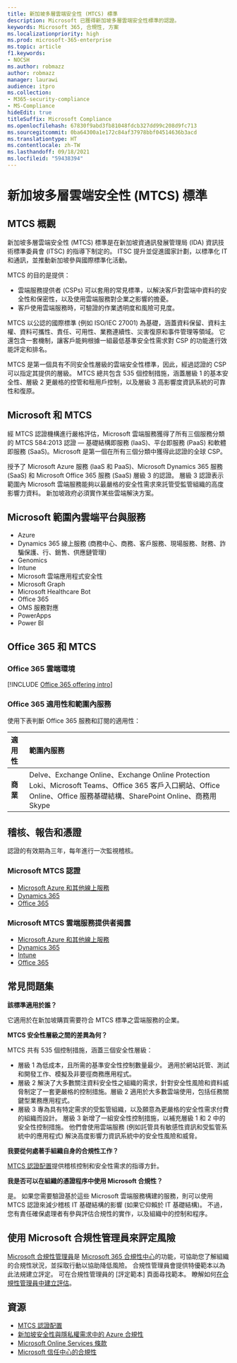 ```yaml
---
title: 新加坡多層雲端安全性 (MTCS) 標準
description: Microsoft 已獲得新加坡多層雲端安全性標準的認證。
keywords: Microsoft 365, 合規性, 方案
ms.localizationpriority: high
ms.prod: microsoft-365-enterprise
ms.topic: article
f1.keywords:
- NOCSH
ms.author: robmazz
author: robmazz
manager: laurawi
audience: itpro
ms.collection:
- M365-security-compliance
- MS-Compliance
hideEdit: true
titleSuffix: Microsoft Compliance
ms.openlocfilehash: 67830f9abd3fb81048fdcb327dd99c208d9fc713
ms.sourcegitcommit: 0ba64300a1e172c84af37978bbf04514636b3acd
ms.translationtype: HT
ms.contentlocale: zh-TW
ms.lasthandoff: 09/18/2021
ms.locfileid: "59438394"
---
```

# <a name="multi-tier-cloud-security-mtcs-standard-for-singapore"></a>新加坡多層雲端安全性 (MTCS) 標準

## <a name="mtcs-overview"></a>MTCS 概觀

新加坡多層雲端安全性 (MTCS) 標準是在新加坡資通訊發展管理局 (IDA) 資訊技術標準委員會 (ITSC) 的指導下制定的。 ITSC 提升並促進國家計劃，以標準化 IT 和通訊，並推動新加坡參與國際標準化活動。

MTCS 的目的是提供：

- 雲端服務提供者 (CSPs) 可以套用的常見標準，以解決客戶對雲端中資料的安全性和保密性，以及使用雲端服務對企業之影響的擔憂。
- 客戶使用雲端服務時，可驗證的作業透明度和風險可見度。

MTCS 以公認的國際標準 (例如 ISO/IEC 27001) 為基礎，涵蓋資料保留、資料主權、資料可攜性、責任、可用性、業務連續性、災害復原和事件管理等領域。 它還包含一套機制，讓客戶能夠根據一組最低基準安全性需求對 CSP 的功能進行效能評定和排名。

MTCS 是第一個具有不同安全性層級的雲端安全性標準，因此，經過認證的 CSP 可以指定其提供的層級。 MTCS 總共包含 535 個控制措施，涵蓋層級 1 的基本安全性、層級 2 更嚴格的控管和租用戶控制，以及層級 3 高影響度資訊系統的可靠性和復原。

## <a name="microsoft-and-mtcs"></a>Microsoft 和 MTCS

經 MTCS 認證機構進行嚴格評估，Microsoft 雲端服務獲得了所有三個服務分類的 MTCS 584:2013 認證 — 基礎結構即服務 (IaaS)、平台即服務 (PaaS) 和軟體即服務 (SaaS)。Microsoft 是第一個在所有三個分類中獲得此認證的全球 CSP。

授予了 Microsoft Azure 服務 (IaaS 和 PaaS)、Microsoft Dynamics 365 服務 (SaaS) 和 Microsoft Office 365 服務 (SaaS) 層級 3 的認證。 層級 3 認證表示範圍內 Microsoft 雲端服務能夠以最嚴格的安全性需求來託管受監管組織的高度影響力資料。 新加坡政府必須實作某些雲端解決方案。

## <a name="microsoft-in-scope-cloud-platforms--services"></a>Microsoft 範圍內雲端平台與服務

- Azure
- Dynamics 365 線上服務 (商務中心、商務、客戶服務、現場服務、財務、詐騙保護、行、銷售、供應鏈管理)
- Genomics
- Intune
- Microsoft 雲端應用程式安全性
- Microsoft Graph
- Microsoft Healthcare Bot
- Office 365
- OMS 服務對應
- PowerApps
- Power BI

## <a name="office-365-and-mtcs"></a>Office 365 和 MTCS

### <a name="office-365-cloud-environments"></a>Office 365 雲端環境

[!INCLUDE [Office 365 offering intro](../includes/o365-offering-introduction.md)]

### <a name="office-365-applicability-and-in-scope-services"></a>Office 365 適用性和範圍內服務

使用下表判斷 Office 365 服務和訂閱的適用性：

| **適用性** | **範圍內服務** |
|:------------------|:----------------------|
| **商業** | Delve、Exchange Online、Exchange Online Protection Loki、Microsoft Teams、Office 365 客戶入口網站、Office Online、Office 服務基礎結構、SharePoint Online、商務用 Skype |

## <a name="audits-reports-and-certificates"></a>稽核、報告和憑證

認證的有效期為三年，每年進行一次監視稽核。

### <a name="microsoft-mtcs-certification"></a>Microsoft MTCS 認證

- [Microsoft Azure 和其他線上服務](https://go.microsoft.com/fwlink/p/?linkid=2092614)
- [Dynamics 365](https://go.microsoft.com/fwlink/p/?linkid=2092451)
- [Office 365](https://go.microsoft.com/fwlink/p/?linkid=2092719)

### <a name="microsoft-mtcs-cloud-service-provider-disclosure"></a>Microsoft MTCS 雲端服務提供者揭露

- [Microsoft Azure 和其他線上服務](https://go.microsoft.com/fwlink/p/?linkid=2092614)
- [Dynamics 365](https://go.microsoft.com/fwlink/p/?linkid=2092720)
- [Intune](https://go.microsoft.com/fwlink/p/?linkid=2099397)
- [Office 365](https://go.microsoft.com/fwlink/p/?linkid=2092550)

## <a name="frequently-asked-questions"></a>常見問題集

**該標準適用於誰？**

它適用於在新加坡購買需要符合 MTCS 標準之雲端服務的企業。

**MTCS 安全性層級之間的差異為何？**

MTCS 共有 535 個控制措施，涵蓋三個安全性層級：

- 層級 1 為低成本，且所需的基準安全性控制數量最少。 適用於網站託管、測試和開發工作、模擬及非要徑商務應用程式。
- 層級 2 解決了大多數關注資料安全性之組織的需求，針對安全性風險和資料威脅制定了一套更嚴格的控制措施。層級 2 適用於大多數雲端使用，包括任務關鍵型業務應用程式。
- 層級 3 專為具有特定需求的受監管組織，以及願意為更嚴格的安全性需求付費的組織而設計。 層級 3 新增了一組安全性控制措施，以補充層級 1 和 2 中的安全性控制措施。 他們會使用雲端服務 (例如託管具有敏感性資訊和受監管系統中的應用程式) 解決高度影響力資訊系統中的安全性風險和威脅。

**我要從何處著手組織自身的合規性工作？**

[MTCS 認證配置](https://go.microsoft.com/fwlink/p/?linkid=2099490)提供稽核控制和安全性需求的指導方針。

**我是否可以在組織的憑證程序中使用 Microsoft 合規性？**

是。 如果您需要驗證基於這些 Microsoft 雲端服務構建的服務，則可以使用 MTCS 認證來減少稽核 IT 基礎結構的影響 (如果它仰賴於 IT 基礎結構)。 不過，您有責任確保處理者有參與評估合規性的實作，以及組織中的控制和程序。

## <a name="use-microsoft-compliance-manager-to-assess-your-risk"></a>使用 Microsoft 合規性管理員來評定風險

[Microsoft 合規性管理員](/microsoft-365/compliance/compliance-manager)是 [Microsoft 365 合規性中心](/microsoft-365/compliance/microsoft-365-compliance-center)的功能，可協助您了解組織的合規性狀況，並採取行動以協助降低風險。 合規性管理員會提供特優範本以為此法規建立評定。 可在合規性管理員的 [評定範本] 頁面尋找範本。 瞭解如何[在合規性管理員中建立評估](/microsoft-365/compliance/compliance-manager-assessments)。

## <a name="resources"></a>資源

- [MTCS 認證配置](https://go.microsoft.com/fwlink/p/?linkid=2092918)
- [新加坡安全性與隱私權需求中的 Azure 合規性](https://aka.ms/azurecompliancesingapore)
- [Microsoft Online Services 條款](https://aka.ms/Online-Services-Terms)
- [Microsoft 信任中心的合規性](https://www.microsoft.com/trust-center/compliance/compliance-overview)

